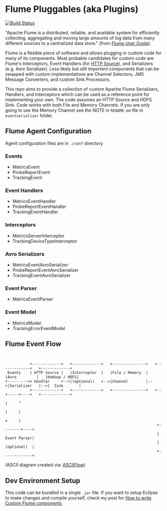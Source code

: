 # Flume Pluggables (aka Plugins)
[![Build Status](https://travis-ci.org/muhammadyaseen/flume-plugins.svg?branch=master)](https://travis-ci.org/muhammadyaseen/flume-plugins)

"Apache Flume is a distributed, reliable, and available system for efficiently collecting, aggregating and moving large amounts of log data from many different sources to a centralized data store." (from [Flume User Guide](https://flume.apache.org/FlumeUserGuide.html)).

Flume is a flexible piece of software and allows plugging in custom code for many of its components. Most probable candidates for custom code are Flume's Interceptors, Event Handlers (for [HTTP Source](https://flume.apache.org/FlumeUserGuide.html#http-source)), and Serializers (e.g. Avro Serializer). Less likely but still important components that can be swapped with custom implementations are Channel Selectors, JMS Message Converters, and custom Sink Processors.

This repo aims to provide a collection of custom Apache Flume Serializers, Handlers, and Interceptors which can be used as a reference point for implementing your own. The code assumes an HTTP Source and HDFS Sink. Code works with both File and Memory Channels. If you are only going to use the Memory Channel see the NOTE in `README.md` file in `eventserializer` folder.

## Flume Agent Configuration
Agent configuration files are in `./conf` directory

### Events
* MetricsEvent
* ProbeReportEvent
* TrackingEvent

### Event Handlers
* MetricsEventHandler
* ProbeReportEventHandler
* TrackingEventHandler

### Interceptors
* MetricsServerInterceptor
* TrackingDeviceTypeInterceptor

### Avro Serializers
* MetricsEventAvroSerializer
* ProbeReportEventAvroSerializer
* TrackingEventAvroSerializer

### Event Parser
*  MetricsEventParser

### Event Model
* MetricsModel
* TrackingErrorEventModel

## Flume Event Flow
```


           +-------------+   +-------------+   +---------------+   +-------------+   +-------------+
 Events    | HTTP Source |   |Interceptor  |   |File / Memory  |   |Avro         |   |Hadoop / HDFS|
+--------->+ Handler     +-->|(optional)   +-->|Channel        |-->|Serializer   |-->|  Sink       |
           +-------------+   +-------------+   +---------------+   +--+-----+----+   +-------------+
                                                                       |     ^
                                                                       |     |
                                                                       v     |
                                                                    +--------+----+
                                                                    | Event Parser|
                                                                    | (optional)  |
                                                                    +-------------+
```
(ASCII diagram created via: [ASCIIFlow](http://asciiflow.com/))

## Dev Environment Setup
This code can be bundled in a single `.jar` file. If you want to setup Eclipse to make changes and compile yourself, check my post for [How to write Custom Flume components](#)
